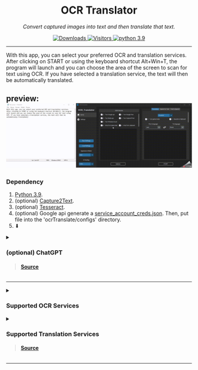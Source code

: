 <p align="center">
  <h1 align="center">OCR Translator</h1>
  <p align="center"><i>Convert captured images into text and then translate that text.</i></p>
</p>

<p align="center">
   <a href="https://github.com/Azornes/ocrTranslator/releases">
    <img alt="Downloads" src="https://img.shields.io/github/downloads/Azornes/ocrTranslator/latest/total?label=Downloads&style=flat-square">
   </a>
   <a href="https://github.com/Azornes/ocrTranslator">
    <img alt="Visitors" src="https://shields-io-visitor-counter.herokuapp.com/badge?page=Azornes.ocrTranslator&color=1D70B8&logo=GitHub&logoColor=FFFFFF&style=flat-square">
   </a>
  <a href="https://www.python.org/">
    <img alt="python 3.9" src="https://img.shields.io/badge/python-3.9-3776AB?logo=Python&logoColor=FFFFFF&style=flat-square">
   </a>
</p>

---
With this app, you can select your preferred OCR and translation services. After clicking on START or using the keyboard shortcut Alt+Win+T, the program will launch and you can choose the area of the screen to scan for text using OCR. If you have selected a translation service, the text will then be automatically translated.

preview:
![](documentation_images/Showrun.gif)
---
### Dependency
1. [Python 3.9](https://www.python.org/downloads/release/python-390/).
2. (optional) [Capture2Text](https://sourceforge.net/projects/capture2text/).
3. (optional) [Tesseract](https://github.com/UB-Mannheim/tesseract/wiki).
4. (optional) Google api generate a [service_account_creds.json](https://developers.google.com/workspace/guides/create-credentials). Then, put file into the 'ocrTranslate/configs' directory.
5. 	⬇
<details>
<summary>

### (optional) ChatGPT
> #### [Source](https://github.com/acheong08/ChatGPT)
</summary>

## Configuration
1. Create account on [OpenAI's ChatGPT](https://chat.openai.com/)
2. Save your email and password
### Authentication method: (Choose 1 and paste to app settings)
#### - Email/Password
Not supported for Google/Microsoft accounts
#### - Session token
1. Login in to https://chat.openai.com
2. Open the console in Google Chrome -> Application -> Storage -> Cookies -> https://chat.openai.com -> Get the value from __Secure-next-auth.session-token
#### - Access token
https://chat.openai.com/api/auth/session

</details>

---

<details>
<summary>

### Supported OCR Services
</summary>

| ID  | OCR                                                                                                   | Internet/Local | Status |
|-----|-------------------------------------------------------------------------------------------------------|----------------|--------|
| 1   | [Google Vision Api](https://cloud.google.com/vision/docs/ocr)                                         | Internet       | stable |
| 2   | [Google Vision Free Demo](https://cloud.google.com/vision/docs/drag-and-drop)                         | Internet       | stable |
| 3   | [Baidu Api](https://intl.cloud.baidu.com/product/ocr.html)                                            | Internet       | stable |
| 4   | [Windows OCR](https://learn.microsoft.com/en-us/uwp/api/windows.media.ocr.ocrengine?view=winrt-22621) | Local          | stable |
| 5   | [Capture2Text](https://capture2text.sourceforge.net/)                                                 | Local          | stable |
| 6   | [Tesseract](https://tesseract-ocr.github.io/tessdoc/)                                                 | Local          | stable |
| 7   | [RapidOCR](https://github.com/RapidAI/RapidOCR)                                                       | Local          | stable |
</details>


<details>
<summary>

### Supported Translation Services
> #### [Source](https://github.com/uliontse/translators)
</summary>

| ID  | Translator                                                    | Number of Supported Languages | Advantage                                                                                   | Service                                                                                                | Status                          |
|-----|---------------------------------------------------------------|-------------------------------|---------------------------------------------------------------------------------------------|--------------------------------------------------------------------------------------------------------|---------------------------------|
| 1   | [Niutrans](https://niutrans.com/trans)                        | 302                           | support the most languages in the world                                                     | [Northeastern University](http://english.neu.edu.cn/) / [Niutrans](https://github.com/NiuTrans), China | /                               |
| 2   | [Alibaba](https://translate.alibaba.com)                      | 221                           | support most languages, support professional field                                          | [Alibaba](https://damo.alibaba.com/about?lang=en), China                                               | stable                          |
| 3   | [Baidu](https://fanyi.baidu.com)                              | 201                           | support most languages, support professional field, support Classical Chinese               | [Baidu](https://ir.baidu.com/company-overview), China                                                  | stable                          |
| 4   | [Iciba](https://www.iciba.com/fy)                             | 187                           | support the most languages in the world                                                     | [Kingsoft](https://www.wps.com/about-us/) / [Xiaomi](https://www.mi.com/us/about/), China              | stable                          |
| 5   | [MyMemory](https://mymemory.translated.net)                   | 151                           | support the most languages in the world, good at Creole English, Creole French              | [Translated](https://translatedlabs.com/welcome), Italy                                                | stable                          |
| 6   | [Iflytek](https://fanyi.xfyun.cn/console/trans/text)          | 140                           | support the most languages in the world                                                     | [Iflytek](https://www.iflytek.com/en/about-us.html), China                                             | /                               |
| 7   | [Google](https://translate.google.com)                        | 134                           | support more languages in the world                                                         | [Google](https://about.google/), America                                                               | stable(offline in China inland) |
| 8   | [VolcEngine](https://translate.volcengine.com)                | 122                           | support more languages in the world, support professional field                             | [ByteDance](https://www.bytedance.com/en/), China                                                      | /                               |
| 9   | [Lingvanex](https://lingvanex.com/demo)                       | 112                           | support translation of different regions but the same language                              | [Lingvanex](https://lingvanex.com/about-us/), Cyprus                                                   | stable                          |
| 10  | [Bing](https://www.bing.com/Translator)                       | 110                           | support more languages in the world                                                         | [Microsoft](https://www.microsoft.com/en-us/about), America                                            | stable                          |
| 11  | [Yandex](https://translate.yandex.com)                        | 102                           | support more languages in the world, support word to emoji                                  | [Yandex](https://yandex.com/company/), Russia                                                          | /                               |
| 12  | [Itranslate](https://itranslate.com/webapp)                   | 101                           | support translation of different regions but the same language, such as en-US, en-UK, en-AU | [Itranslate](https://itranslate.com/about), Austria                                                    | stable                          |
| 13  | [Sogou](https://fanyi.sogou.com)                              | 61                            | support more languages in the world                                                         | [Tencent](https://www.tencent.com/en-us/about.html), China                                             | stable                          |
| 14  | [ModernMt](https://www.modernmt.com/translate)                | 56                            | open-source, support more languages in the world                                            | [Modernmt](https://github.com/modernmt) / [Translated](https://translatedlabs.com/welcome), Italy      | stable                          |
| 15  | [Reverso](https://www.reverso.net/text-translation)           | 42                            | popular on Mac and Iphone                                                                   | [Reverso](https://www.corporate-translation.reverso.com/about-us), France                              | stable                          |
| 16  | [Deepl](https://www.deepl.com/translator)                     | 27                            | high quality to translate but response slowly                                               | [Deepl](https://jobs.deepl.com/l/en), Germany                                                          | stable                          |
| 17  | [QQTranSmart](https://transmart.qq.com)                       | 22                            | support main languages                                                                      | [Tencent](https://www.tencent.com/en-us/about.html), China                                             | stable                          |
| 18  | [TranslateCom](https://www.translate.com/machine-translation) | 21                            | good at English translation                                                                 | [TranslateCom](https://www.translate.com/about-us), America                                            | stable                          |
| 19  | [QQFanyi](https://fanyi.qq.com)                               | 17                            | support main languages                                                                      | [Tencent](https://www.tencent.com/en-us/about.html), China                                             | stable                          |
| 20  | [Argos](https://translate.argosopentech.com)                  | 17                            | open-source                                                                                 | [Argos](https://github.com/argosopentech) / [Libre](https://github.com/LibreTranslate), America        | stable                          |
| 21  | [Youdao](https://ai.youdao.com/product-fanyi-text.s)          | 15                            | support main languages, high quality                                                        | [Netease](https://ir.netease.com/company-overview/corporate-profile), China                            | stable                          |
| 22  | [Papago](https://papago.naver.com)                            | 15                            | good at Korean translation                                                                  | [Naver](https://www.navercorp.com/en/naver/company), South Korea                                       | stable                          |
| 23  | [Iflyrec](https://fanyi.iflyrec.com)                          | 12                            | good at Chinese translation                                                                 | [Iflytek](https://www.iflytek.com/en/about-us.html), China                                             | stable                          |
| 24  | [Caiyun](https://fanyi.caiyunapp.com)                         | 7                             | high quality to translate but response slowly, support professional field                   | [ColorfulClouds](http://caiyunapp.com/jobs/), China                                                    | stable                          |
| 25  | [Mglip](http://fy.mglip.com/pc)                               | 3                             | good at Mongolia translation                                                                | [Inner Mongolia University](https://www.imu.edu.cn/yw/Home.htm), China                                 | stable                          |
| 26  | [Utibet](http://mt.utibet.edu.cn/mt)                          | 2                             | good at Tibet translation                                                                   | [Tibet University](http://www.utibet.edu.cn/), China                                                   |                                 |

</details>

---
